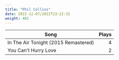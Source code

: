 ```yaml
---
title: "Phil Collins"
date: 2022-12-07/2022T23:22:32
weight: 401
---
```




 Song | Plays 
----- | -----:
In The Air Tonight (2015 Remastered) | 4
You Can't Hurry Love | 2
